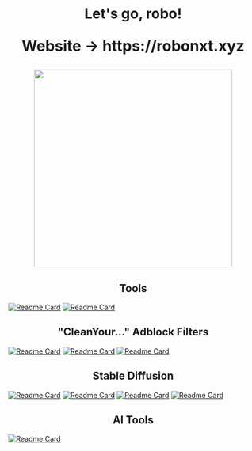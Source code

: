<h1 align='center'>
  Let's go, robo!
</h1>

<p align="center" style="font-size: 30px; font-weight: bold;">
  Website → https://robonxt.xyz
</p>

<p align='center'>
  <a href="#"><img src="https://github-readme-stats.vercel.app/api/?username=robonxt&theme=tokyonight" width="400"></a>
</p>

<h2 align='center'>
  Tools
</h2>

[![Readme Card](https://github-readme-stats.vercel.app/api/pin/?username=robonxt&repo=web-kmap&theme=tokyonight&hide_border=true&bg_color=446644)](https://github.com/robonxt/web-kmap)
[![Readme Card](https://github-readme-stats.vercel.app/api/pin/?username=robonxt&repo=HiBusServo&theme=tokyonight&hide_border=true&bg_color=446644)](https://github.com/robonxt/HiBusServo)


<h2 align='center'>
  "CleanYour..." Adblock Filters
</h2>

[![Readme Card](https://github-readme-stats.vercel.app/api/pin/?username=robonxt&repo=CleanYourTwitter&theme=tokyonight&hide_border=true&bg_color=664444)](https://github.com/robonxt/CleanYourTwitter)
[![Readme Card](https://github-readme-stats.vercel.app/api/pin/?username=robonxt&repo=CleanYourLinkedin&theme=tokyonight&hide_border=true&bg_color=446644)](https://github.com/robonxt/CleanYourLinkedIn)
[![Readme Card](https://github-readme-stats.vercel.app/api/pin/?username=robonxt&repo=CleanYourReddit&theme=tokyonight&hide_border=true&bg_color=446644)](https://github.com/robonxt/CleanYourReddit)

<h2 align='center'>
  Stable Diffusion
</h2>

[![Readme Card](https://github-readme-stats.vercel.app/api/pin/?username=robonxt&repo=sd-webui-pure-diffusion-defender&theme=tokyonight&hide_border=true&bg_color=446644)](https://github.com/robonxt/sd-webui-pure-diffusion-defender)
[![Readme Card](https://github-readme-stats.vercel.app/api/pin/?username=robonxt&repo=sd-webui-2d-openpose-editor-mobile&theme=tokyonight&hide_border=true&bg_color=446644)](https://github.com/robonxt/sd-webui-2d-openpose-editor-mobile)
[![Readme Card](https://github-readme-stats.vercel.app/api/pin/?username=robonxt&repo=sd-webui-ar-plus-plus&theme=tokyonight&hide_border=true&bg_color=446644)](https://github.com/robonxt/sd-webui-ar-plus-plus)
[![Readme Card](https://github-readme-stats.vercel.app/api/pin/?username=robonxt&repo=sd-webui-pure-tag-auto-complete&theme=tokyonight&hide_border=true&bg_color=446644)](https://github.com/robonxt/sd-webui-pure-tag-auto-complete)

<h2 align='center'>
  AI Tools
</h2>

[![Readme Card](https://github-readme-stats.vercel.app/api/pin/?username=robonxt&repo=Fresh-RVC-WebUI&theme=tokyonight&hide_border=true&bg_color=446644)](https://github.com/robonxt/Fresh-RVC-WebUI)
